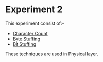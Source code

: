 # Experiment 2
This experiment consist of:-
- [Character Count](./Character_Count.c)
- [Byte Stuffing](./Byte_Stuffing.c)
- [Bit Stuffing](./Bit_Stuffing.c)

These techniques are used in Physical layer.
